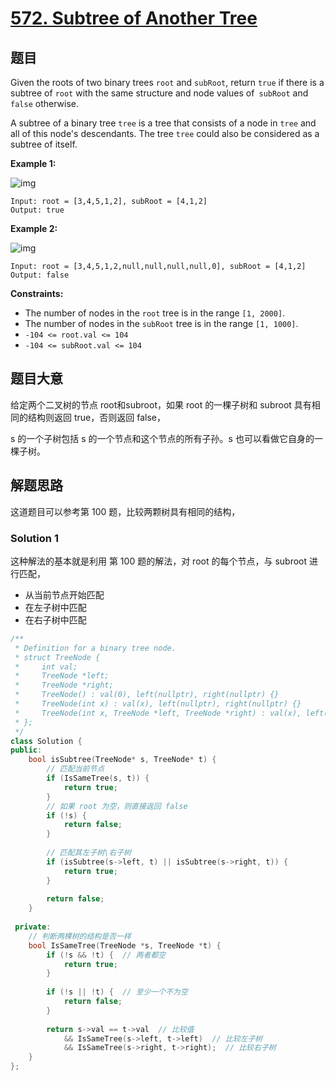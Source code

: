 # [572. Subtree of Another Tree](https://leetcode.com/problems/subtree-of-another-tree/)

## 题目

Given the roots of two binary trees `root` and `subRoot`, return `true` if there is a subtree of `root` with the same structure and node values of` subRoot` and `false` otherwise.

A subtree of a binary tree `tree` is a tree that consists of a node in `tree` and all of this node's descendants. The tree `tree` could also be considered as a subtree of itself.

 

**Example 1:**

![img](https://assets.leetcode.com/uploads/2021/04/28/subtree1-tree.jpg)

```
Input: root = [3,4,5,1,2], subRoot = [4,1,2]
Output: true
```

**Example 2:**

![img](https://assets.leetcode.com/uploads/2021/04/28/subtree2-tree.jpg)

```
Input: root = [3,4,5,1,2,null,null,null,null,0], subRoot = [4,1,2]
Output: false
```

 

**Constraints:**

- The number of nodes in the `root` tree is in the range `[1, 2000]`.
- The number of nodes in the `subRoot` tree is in the range `[1, 1000]`.
- `-104 <= root.val <= 104`
- `-104 <= subRoot.val <= 104`

## 题目大意

给定两个二叉树的节点 root和subroot，如果 root 的一棵子树和 subroot 具有相同的结构则返回 true，否则返回 false，

s 的一个子树包括 s 的一个节点和这个节点的所有子孙。s 也可以看做它自身的一棵子树。

## 解题思路

这道题目可以参考第 100 题，比较两颗树具有相同的结构，

### Solution 1

这种解法的基本就是利用 第 100 题的解法，对 root 的每个节点，与 subroot 进行匹配，

* 从当前节点开始匹配
* 在左子树中匹配
* 在右子树中匹配

`````c++
/**
 * Definition for a binary tree node.
 * struct TreeNode {
 *     int val;
 *     TreeNode *left;
 *     TreeNode *right;
 *     TreeNode() : val(0), left(nullptr), right(nullptr) {}
 *     TreeNode(int x) : val(x), left(nullptr), right(nullptr) {}
 *     TreeNode(int x, TreeNode *left, TreeNode *right) : val(x), left(left), right(right) {}
 * };
 */
class Solution {
public:
    bool isSubtree(TreeNode* s, TreeNode* t) {
        // 匹配当前节点
        if (IsSameTree(s, t)) {
            return true;
        }
        // 如果 root 为空，则直接返回 false
        if (!s) {
            return false;
        }
        
        // 匹配其左子树\右子树
        if (isSubtree(s->left, t) || isSubtree(s->right, t)) {
            return true;
        }
        
        return false;
    }
    
 private:
    // 判断两棵树的结构是否一样
    bool IsSameTree(TreeNode *s, TreeNode *t) {
        if (!s && !t) {  // 两者都空
            return true;
        }
        
        if (!s || !t) {  // 至少一个不为空
            return false;
        }
        
        return s->val == t->val  // 比较值
            && IsSameTree(s->left, t->left)  // 比较左子树
            && IsSameTree(s->right, t->right);  // 比较右子树
    }
};
`````

